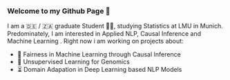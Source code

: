 ### Welcome to my Github Page 👋

I am a :de: / :south_africa: graduate Student :man_student:, studying Statistics at LMU in Munich. 
Predominately, I am interested in Applied NLP, Causal Inference and Machine Learning .
Right now i am working on projects about: 

* :mount_fuji: Fairness in Machine Learning through Causal Inference 
* :mouse2: Unsupervised Learning for Genomics 
* :hourglass_flowing_sand: Domain Adapation in Deep Learning based NLP Models

<!--
**danielsaggau/danielsaggau** is a ✨ _special_ ✨ repository because its `README.md` (this file) appears on your GitHub profile.

